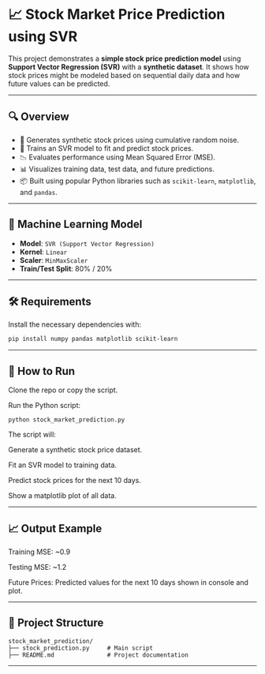 # 📈 Stock Market Price Prediction using SVR

This project demonstrates a **simple stock price prediction model** using **Support Vector Regression (SVR)** with a **synthetic dataset**. It shows how stock prices might be modeled based on sequential daily data and how future values can be predicted.

---

## 🔍 Overview

- 🔢 Generates synthetic stock prices using cumulative random noise.
- 🧪 Trains an SVR model to fit and predict stock prices.
- 📉 Evaluates performance using Mean Squared Error (MSE).
- 📊 Visualizes training data, test data, and future predictions.
- 📦 Built using popular Python libraries such as `scikit-learn`, `matplotlib`, and `pandas`.

---

## 🧠 Machine Learning Model

- **Model**: `SVR (Support Vector Regression)`
- **Kernel**: `Linear`
- **Scaler**: `MinMaxScaler`
- **Train/Test Split**: 80% / 20%

---

## 🛠️ Requirements

Install the necessary dependencies with:

```bash
pip install numpy pandas matplotlib scikit-learn
```

---

## 🚀 How to Run
Clone the repo or copy the script.

Run the Python script:

```
python stock_market_prediction.py
```
The script will:

Generate a synthetic stock price dataset.

Fit an SVR model to training data.

Predict stock prices for the next 10 days.

Show a matplotlib plot of all data.

---

## 📈 Output Example
Training MSE: ~0.9

Testing MSE: ~1.2

Future Prices: Predicted values for the next 10 days shown in console and plot.

---

## 📂 Project Structure
```
stock_market_prediction/
├── stock_prediction.py     # Main script
├── README.md               # Project documentation
```

---

## 
